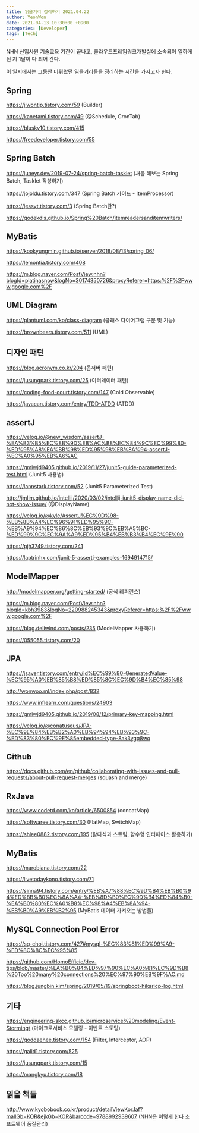 ```yaml
---
title: 읽을거리 정리하기 2021.04.22
author: YeonWon
date: 2021-04-13 10:30:00 +0900
categories: [Developer]
tags: [Tech]
---
```


NHN 신입사원 기술교육 기간이 끝나고, 클라우드프레임워크개발실에 소속되어 일하게 된 지 1달이 다 되어 간다.

이 일지에서는 그동안 미뤄왔던 읽을거리들을 정리하는 시간을 가지고자 한다.


## Spring

https://jiwontip.tistory.com/59 (Builder)

https://kanetami.tistory.com/49 (@Schedule, CronTab)

https://blusky10.tistory.com/415

https://freedeveloper.tistory.com/55



## Spring Batch

https://juneyr.dev/2019-07-24/spring-batch-tasklet (처음 해보는 Spring Batch, Tasklet 작성하기)

https://jojoldu.tistory.com/347 (Spring Batch 가이드 - ItemProcessor)

https://jessyt.tistory.com/3 (Spring Batch란?)

https://godekdls.github.io/Spring%20Batch/itemreadersanditemwriters/


## MyBatis

https://kookyungmin.github.io/server/2018/08/13/spring_06/

https://lemontia.tistory.com/408

https://m.blog.naver.com/PostView.nhn?blogId=platinasnow&logNo=30174350726&proxyReferer=https:%2F%2Fwww.google.com%2F


## UML Diagram

https://plantuml.com/ko/class-diagram (클래스 다이어그램 구문 및 기능)

https://brownbears.tistory.com/511 (UML)


## 디자인 패턴

https://blog.acronym.co.kr/204 (옵저버 패턴)

https://jusungpark.tistory.com/25 (이터레이터 패턴)

https://coding-food-court.tistory.com/147 (Cold Observable)

https://javacan.tistory.com/entry/TDD-ATDD (ATDD)


## assertJ

https://velog.io/@new_wisdom/assertJ-%EA%B3%B5%EC%8B%9D%EB%AC%B8%EC%84%9C%EC%99%80-%ED%95%A8%EA%BB%98%ED%95%98%EB%8A%94-assertJ-%EC%A0%95%EB%A6%AC

https://gmlwjd9405.github.io/2019/11/27/junit5-guide-parameterized-test.html (Junit5 사용법)

https://lannstark.tistory.com/52 (Junit5 Parameterized Test)

http://jmlim.github.io/intellij/2020/03/02/intellij-junit5-display-name-did-not-show-issue/ (@DisplayName)

https://velog.io/@kyle/AssertJ%EC%9D%98-%EB%8B%A4%EC%96%91%ED%95%9C-%EB%A9%94%EC%86%8C%EB%93%9C%EB%A5%BC-%ED%99%9C%EC%9A%A9%ED%95%B4%EB%B3%B4%EC%9E%90

https://pjh3749.tistory.com/241 

https://laptrinhx.com/junit-5-assertj-examples-1694914715/



## ModelMapper

http://modelmapper.org/getting-started/ (공식 레퍼런스)

https://m.blog.naver.com/PostView.nhn?blogId=kbh3983&logNo=220988245343&proxyReferer=https:%2F%2Fwww.google.com%2F

https://blog.deliwind.com/posts/235 (ModelMapper 사용하기)

https://055055.tistory.com/20



## JPA

https://jsaver.tistory.com/entry/Id%EC%99%80-GeneratedValue-%EC%95%A0%EB%85%B8%ED%85%8C%EC%9D%B4%EC%85%98

http://wonwoo.ml/index.php/post/832

https://www.inflearn.com/questions/24903

https://gmlwjd9405.github.io/2019/08/12/primary-key-mapping.html

https://velog.io/@conatuseus/JPA-%EC%9E%84%EB%B2%A0%EB%94%94%EB%93%9C-%ED%83%80%EC%9E%85embedded-type-8ak3ygq8wo



## Github

https://docs.github.com/en/github/collaborating-with-issues-and-pull-requests/about-pull-request-merges (squash and merge)


## RxJava

https://www.codetd.com/ko/article/6500854 (concatMap)

https://softwaree.tistory.com/30 (FlatMap, SwitchMap)

https://shlee0882.tistory.com/195 (람다식과 스트림, 함수형 인터페이스 활용하기)



## MyBatis

https://marobiana.tistory.com/22

https://livetodaykono.tistory.com/71

https://sinna94.tistory.com/entry/%EB%A7%88%EC%9D%B4%EB%B0%94%ED%8B%B0%EC%8A%A4-%EB%8D%B0%EC%9D%B4%ED%84%B0-%EA%B0%80%EC%A0%B8%EC%98%A4%EB%8A%94-%EB%B0%A9%EB%B2%95 (MyBatis 데이터 가져오는 방법들)



## MySQL Connection Pool Error

https://sg-choi.tistory.com/427#mysql-%EC%83%81%ED%99%A9-%ED%8C%8C%EC%95%85

https://github.com/HomoEfficio/dev-tips/blob/master/%EA%B0%84%ED%97%90%EC%A0%81%EC%9D%B8%20Too%20many%20connections%20%EC%97%90%EB%9F%AC.md

https://blog.jungbin.kim/spring/2019/05/19/springboot-hikaricp-log.html




## 기타

https://engineering-skcc.github.io/microservice%20modeling/Event-Storming/ (마이크로서비스 모델링 - 이벤트 스토밍)

https://goddaehee.tistory.com/154 (Filter, Interceptor, AOP)

https://galid1.tistory.com/525

https://jusungpark.tistory.com/15

https://mangkyu.tistory.com/18


## 읽을 책들

http://www.kyobobook.co.kr/product/detailViewKor.laf?mallGb=KOR&ejkGb=KOR&barcode=9788992939607 (NHN은 이렇게 한다 소프트웨어 품질관리)
